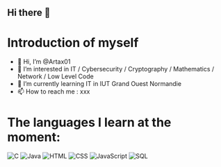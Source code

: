 ## Hi there 👋

# Introduction of myself
- 👋 Hi, I’m @Artax01
- 👀 I’m interested in IT  / Cybersecurity  /  Cryptography  /  Mathematics  /  Network  /  Low Level Code
- 🌱 I’m currently learning IT in IUT Grand Ouest Normandie
- 📫 How to reach me :  xxx

# The languages ​​I learn at the moment:
![C](https://img.shields.io/badge/Langage-C-blue)
![Java](https://img.shields.io/badge/Langage-Java-red)
![HTML](https://img.shields.io/badge/Langage-HTML-orange)
![CSS](https://img.shields.io/badge/Langage-CSS-blueviolet)
![JavaScript](https://img.shields.io/badge/Langage-JavaScript-yellow)
![SQL](https://img.shields.io/badge/Langage-SQL-green)
